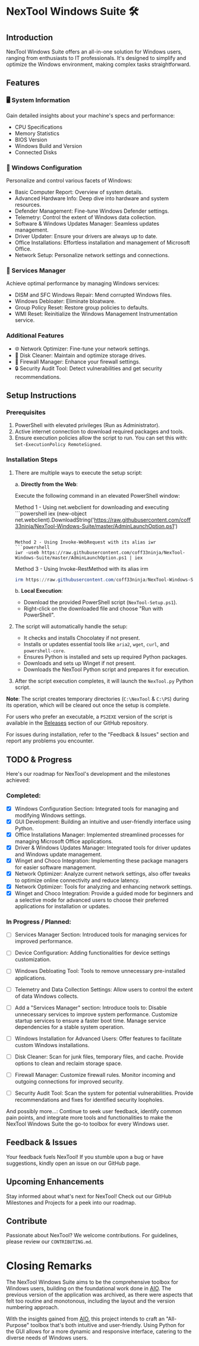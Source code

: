 # NexTool Windows Suite 🛠️

## Introduction

NexTool Windows Suite offers an all-in-one solution for Windows users, ranging from enthusiasts to IT professionals. It's designed to simplify and optimize the Windows environment, making complex tasks straightforward.

## Features

### 🖥️ System Information

Gain detailed insights about your machine's specs and performance:
- CPU Specifications
- Memory Statistics
- BIOS Version
- Windows Build and Version
- Connected Disks

### 🔧 Windows Configuration

Personalize and control various facets of Windows:
- Basic Computer Report: Overview of system details.
- Advanced Hardware Info: Deep dive into hardware and system resources.
- Defender Management: Fine-tune Windows Defender settings.
- Telemetry: Control the extent of Windows data collection.
- Software & Windows Updates Manager: Seamless updates management.
- Driver Updater: Ensure your drivers are always up to date.
- Office Installations: Effortless installation and management of Microsoft Office.
- Network Setup: Personalize network settings and connections.

### 🚀 Services Manager

Achieve optimal performance by managing Windows services:
- DISM and SFC Windows Repair: Mend corrupted Windows files.
- Windows Debloater: Eliminate bloatware.
- Group Policy Reset: Restore group policies to defaults.
- WMI Reset: Reinitialize the Windows Management Instrumentation service.

### Additional Features
- 🌐 Network Optimizer: Fine-tune your network settings.
- 💽 Disk Cleaner: Maintain and optimize storage drives.
- 🚫 Firewall Manager: Enhance your firewall settings.
- 🔒 Security Audit Tool: Detect vulnerabilities and get security recommendations.

## Setup Instructions

### Prerequisites

1. PowerShell with elevated privileges (Run as Administrator).
2. Active internet connection to download required packages and tools.
3. Ensure execution policies allow the script to run. You can set this with: `Set-ExecutionPolicy RemoteSigned`.

### Installation Steps

1. There are multiple ways to execute the setup script:

   a. **Directly from the Web**:
   
      Execute the following command in an elevated PowerShell window:

      Method 1 - Using net.webclient for downloading and executing
            ```powershell
      iex (new-object net.webclient).DownloadString('https://raw.githubusercontent.com/coff33ninja/NexTool-Windows-Suite/master/AdminLaunchOption.ps1')
      ```
      
      Method 2 - Using Invoke-WebRequest with its alias iwr 
      ```powershell
      iwr -useb https://raw.githubusercontent.com/coff33ninja/NexTool-Windows-Suite/master/AdminLaunchOption.ps1 | iex
      ```
      
      Method 3 - Using Invoke-RestMethod with its alias irm 
      ```powershell
      irm https://raw.githubusercontent.com/coff33ninja/NexTool-Windows-Suite/master/AdminLaunchOption.ps1 | iex
      ```

   b. **Local Execution**:
   
      - Download the provided PowerShell script (`NexTool-Setup.ps1`).
      - Right-click on the downloaded file and choose "Run with PowerShell".

3. The script will automatically handle the setup:
   - It checks and installs Chocolatey if not present.
   - Installs or updates essential tools like `aria2`, `wget`, `curl`, and `powershell-core`.
   - Ensures Python is installed and sets up required Python packages.
   - Downloads and sets up Winget if not present.
   - Downloads the NexTool Python script and prepares it for execution.

4. After the script execution completes, it will launch the `NexTool.py` Python script.

**Note**: The script creates temporary directories (`C:\NexTool` & `C:\PS`) during its operation, which will be cleared out once the setup is complete.

For users who prefer an executable, a `PS2EXE` version of the script is available in the [Releases](https://github.com/coff33ninja/NexTool-Windows-Suite/releases) section of our GitHub repository.

For issues during installation, refer to the "Feedback & Issues" section and report any problems you encounter.


## TODO & Progress

Here's our roadmap for NexTool's development and the milestones achieved:

### Completed:
- [x] Windows Configuration Section: Integrated tools for managing and modifying Windows settings.
- [x] GUI Development: Building an intuitive and user-friendly interface using Python.
- [x] Office Installations Manager: Implemented streamlined processes for managing Microsoft Office applications.
- [x] Driver & Windows Updates Manager: Integrated tools for driver updates and Windows update management.
- [x] Winget and Choco Integration: Implementing these package managers for easier software management.
- [x] Network Optimizer: Analyze current network settings, also offer tweaks to optimize online connectivity and reduce latency.
- [x] Network Optimizer: Tools for analyzing and enhancing network settings.
- [x] Winget and Choco Integration: Provide a guided mode for beginners and a selective mode for advanced users to choose their preferred applications for installation or updates.

### In Progress / Planned:
- [ ] Services Manager Section: Introduced tools for managing services for improved performance.

- [ ] Device Configuration: Adding functionalities for device settings customization.
- [ ] Windows Debloating Tool: Tools to remove unnecessary pre-installed applications.

- [ ] Telemetry and Data Collection Settings: Allow users to control the extent of data Windows collects.
- [ ] Add a "Services Manager" section: Introduce tools to:
         Disable unnecessary services to improve system performance.
         Customize startup services to ensure a faster boot time.
         Manage service dependencies for a stable system operation.
- [ ] Windows Installation for Advanced Users: Offer features to facilitate custom Windows installations.
- [ ] Disk Cleaner:  Scan for junk files, temporary files, and cache. Provide options to clean and reclaim storage space.
- [ ] Firewall Manager: Customize firewall rules. Monitor incoming and outgoing connections for improved security.
- [ ] Security Audit Tool: Scan the system for potential vulnerabilities. Provide recommendations and fixes for identified security loopholes.


And possibly more...: Continue to seek user feedback, identify common pain points, and integrate more tools and functionalities to make the NexTool Windows Suite the go-to toolbox for every Windows user.

## Feedback & Issues

Your feedback fuels NexTool! If you stumble upon a bug or have suggestions, kindly open an issue on our GitHub page.

## Upcoming Enhancements

Stay informed about what's next for NexTool! Check out our GitHub Milestones and Projects for a peek into our roadmap.

## Contribute

Passionate about NexTool? We welcome contributions. For guidelines, please review our `CONTRIBUTING.md`.

# Closing Remarks

The NexTool Windows Suite aims to be the comprehensive toolbox for Windows users, building on the foundational work done in [AIO](https://github.com/coff33ninja/AIO). The previous version of the application was archived, as there were aspects that felt too routine and monotonous, including the layout and the version numbering approach.

With the insights gained from [AIO](https://github.com/coff33ninja/AIO), this project intends to craft an "All-Purpose" toolbox that's both intuitive and user-friendly. Using Python for the GUI allows for a more dynamic and responsive interface, catering to the diverse needs of Windows users.
